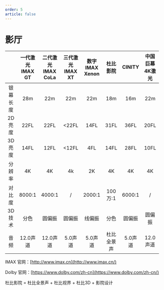 ```yaml
---
order: 5
article: false
---
```


# 影厅

|      | 一代激光<br/>IMAX GT | 二代激光<br/>IMAX CoLa | 三代激光<br/>IMAX XT | 数字IMAX<br/>Xenon |  杜比影院  | CINITY | 中国巨幕<br/>4K激光 | 中国巨幕<br/>氙灯 |
|:----:|:----------------:|:------------------:|:----------------:|:----------------:|:------:|:------:|:-------------:|:-----------:|
| 银幕长度 |       28m        |        22m         |       22m        |       22m        |  18m   |  16m   |      22m      |     22m     |
| 2D亮度 |       22FL       |        22FL        |      <22FL       |       14FL       |  31FL  |  36FL  |     20FL      |    14FL     |
| 3D亮度 |       14FL       |        12FL        |      <12FL       |       4FL        |  14FL  |  28FL  |     10FL      |     6FL     |
| 分辨率  |        4K        |         4K         |        4k        |        2K        |   4K   |   4K   |      4K       |     2K      |
| 对比度  |      8000:1      |       4000:1       |        /         |      2000:1      | 100万:1 | 6000:1 |       /       |      /      |
| 3D技术 |        分色        |        圆偏振         |       圆偏振        |       线偏振        |   分色   |  圆偏振   |      圆偏振      |     线偏振     |
|  音频  |      12.0声道      |       12.0声道       |      5.0声道       |      5.0声道       | 杜比全景声  | 5.0声道  |    12.0声道     |    5.0声道    |

IMAX 官网：[http://www.imax.cn](http://www.imax.cn/)

Dolby 官网：[https://www.dolby.com/zh-cn](https://www.dolby.com/zh-cn/)

杜比影院 = 杜比全景声 + 杜比视界 + 杜比3D + 影院设计

<SiteInfo name="全球影厅分布数据" url="https://docs.qq.com/sheet/DQ3FEUUZJdklNSWJP" preview="https://img.sherry4869.com/blog/collection/movies/cinema.jpg" />